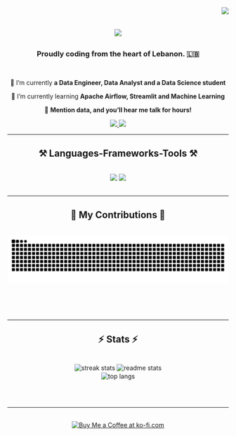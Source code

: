 <img align="right" src="https://visitor-badge.laobi.icu/badge?page_id=joudabihaidar.joudabihaidar" />

<h1 align="center">
<img src="https://readme-typing-svg.herokuapp.com/?font=Righteous&size=35&center=true&vCenter=true&width=500&height=70&duration=4000&lines=Hi+there!+👋+I'm+Joud!;+And+I'm+a+Data+Freak." />
</h1>

<h3 align="center">Proudly coding from the heart of Lebanon. 🇱🇧</h3>

<br/>

<div align="center">
 
 🔭 I’m currently **a Data Engineer, Data Analyst and a Data Science student** 
 
 🌱 I’m currently learning **Apache Airflow, Streamlit and Machine Learning**

💬 **Mention data, and you’ll hear me talk for hours!**


 </div>
 
<div align="center"> 
  <a href="mailto:joudabihaidar@gmail.com">
    <img src="https://img.shields.io/badge/Gmail-333333?style=for-the-badge&logo=gmail&logoColor=red" />
  </a>
  <a href="https://www.linkedin.com/in/joud-abi-haidar-0032b7227/" target="_blank">
    <img src="https://img.shields.io/badge/LinkedIn-0077B5?style=for-the-badge&logo=linkedin&logoColor=white" target="_blank" />
  </a>
</div>

 <hr/>
 
<h2 align="center">⚒️ Languages-Frameworks-Tools ⚒️</h2>
<br/>
<div align="center">
    <img src="https://skillicons.dev/icons?i=vscode" />
    <img src="https://skillicons.dev/icons?i=python,cpp,mysql,postgresql" /><br>
</div>

<br/>
<hr/>

<div align="center">
  <h2>🐍 My Contributions 🐍</h2>
  <br>
  <img alt="snake eating my contributions" src="https://raw.githubusercontent.com/joudabihaidar/joudabihaidar/output/github-contribution-grid-snake.svg" />
  
  <br/><br/><br/>
</div>

<hr/>

<h2 align="center">⚡ Stats ⚡</h2>
<br>
<!-- ![joudabihaidar's Stats](https://github-readme-stats.vercel.app/api?username=joudabihaidar&theme=vue-dark&show_icons=true&hide_border=true&count_private=true) -->
<!-- ![joudabihaidar's Stats](https://github-readme-stats.vercel.app/api?username=joudabihaidar&theme=buefy&show_icons=true&hide_border=false&count_private=true) -->
<div align=center>
  <img width=390 align="center"src="https://github-readme-stats.vercel.app/api?username=joudabihaidar&theme=buefy&show_icons=true&hide_border=true&count_private=true" alt="streak stats"/>
  <img width=390 align="center" src="https://github-readme-streak-stats.herokuapp.com/?user=joudabihaidar&theme=buefy&hide_border=true" alt="readme stats" />
  <br/>
  <img width=390 align="center" src="https://github-readme-stats.vercel.app/api/top-langs/?username=joudabihaidar&theme=buefy&show_icons=true&hide_border=true&layout=compact" alt="top langs" />
</div>

<br/><br/>

<hr/>

<br/>

<div align="center">
<a href='https://ko-fi.com/V7V4RAK9C' target='_blank'><img height='64' style='border:0px;height:64px;' src='https://storage.ko-fi.com/cdn/kofi1.png?v=3' border='0' alt='Buy Me a Coffee at ko-fi.com' /></a>
</div>

<br/>
